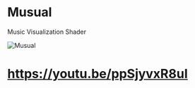 # Musual
Music Visualization Shader

![Musual](https://user-images.githubusercontent.com/16706911/40903967-693154a8-67ee-11e8-8c09-6d59b9a463b8.PNG)

# https://youtu.be/ppSjyvxR8uI
